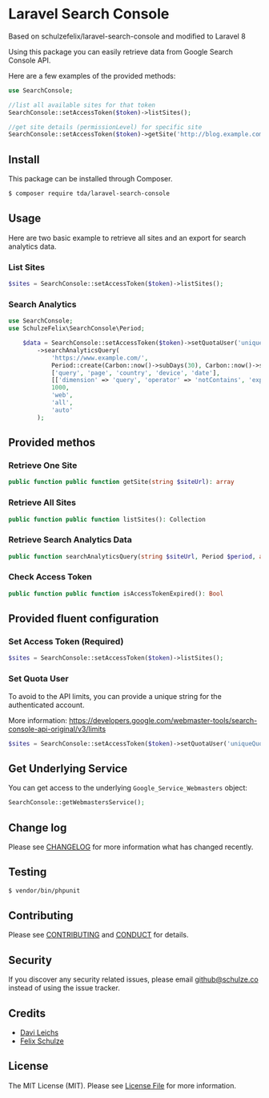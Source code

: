 # Laravel Search Console

Based on schulzefelix/laravel-search-console and modified to Laravel 8

Using this package you can easily retrieve data from Google Search Console API.

Here are a few examples of the provided methods:

```php
use SearchConsole;

//list all available sites for that token
SearchConsole::setAccessToken($token)->listSites();

//get site details (permissionLevel) for specific site
SearchConsole::setAccessToken($token)->getSite('http://blog.example.com/');
```


## Install

This package can be installed through Composer.

``` bash
$ composer require tda/laravel-search-console
```

## Usage

Here are two basic example to retrieve all sites and an export for search analytics data.
### List Sites

```php
$sites = SearchConsole::setAccessToken($token)->listSites();
```

### Search Analytics

```php
use SearchConsole;
use SchulzeFelix\SearchConsole\Period;

    $data = SearchConsole::setAccessToken($token)->setQuotaUser('uniqueQuotaUserString')
        ->searchAnalyticsQuery(
            'https://www.example.com/',
            Period::create(Carbon::now()->subDays(30), Carbon::now()->subDays(2)),
            ['query', 'page', 'country', 'device', 'date'],
            [['dimension' => 'query', 'operator' => 'notContains', 'expression' => 'cheesecake']],
            1000,
            'web',
            'all',
            'auto'
        );
```

## Provided methos
### Retrieve One Site
```php
public function public function getSite(string $siteUrl): array
```

### Retrieve All Sites
```php
public function public function listSites(): Collection
```

### Retrieve Search Analytics Data
```php
public function searchAnalyticsQuery(string $siteUrl, Period $period, array $dimensions = [], array $filters = [], int $rows = 1000, string $searchType = 'web', string $dataState = 'final', string $aggregationType = 'auto'): Collection
```

### Check Access Token
```php
public function public function isAccessTokenExpired(): Bool
```

## Provided fluent configuration

### Set Access Token (Required)

```php
$sites = SearchConsole::setAccessToken($token)->listSites();
```

### Set Quota User
To avoid to the API limits, you can provide a unique string for the authenticated account.

More information: https://developers.google.com/webmaster-tools/search-console-api-original/v3/limits
```php
$sites = SearchConsole::setAccessToken($token)->setQuotaUser('uniqueQuotaUserString')->listSites();
```

## Get Underlying Service
You can get access to the underlying `Google_Service_Webmasters` object:

```php
SearchConsole::getWebmastersService();
```

## Change log

Please see [CHANGELOG](CHANGELOG.md) for more information what has changed recently.

## Testing

``` bash
$ vendor/bin/phpunit
```

## Contributing

Please see [CONTRIBUTING](CONTRIBUTING.md) and [CONDUCT](CONDUCT.md) for details.

## Security

If you discover any security related issues, please email github@schulze.co instead of using the issue tracker.

## Credits

- [Davi Leichs][link-author]
- [Felix Schulze][link-felix]

## License

The MIT License (MIT). Please see [License File](LICENSE.md) for more information.

[link-author]: https://github.com/davileichs
[link-felix]: https://github.com/schulzefelix
